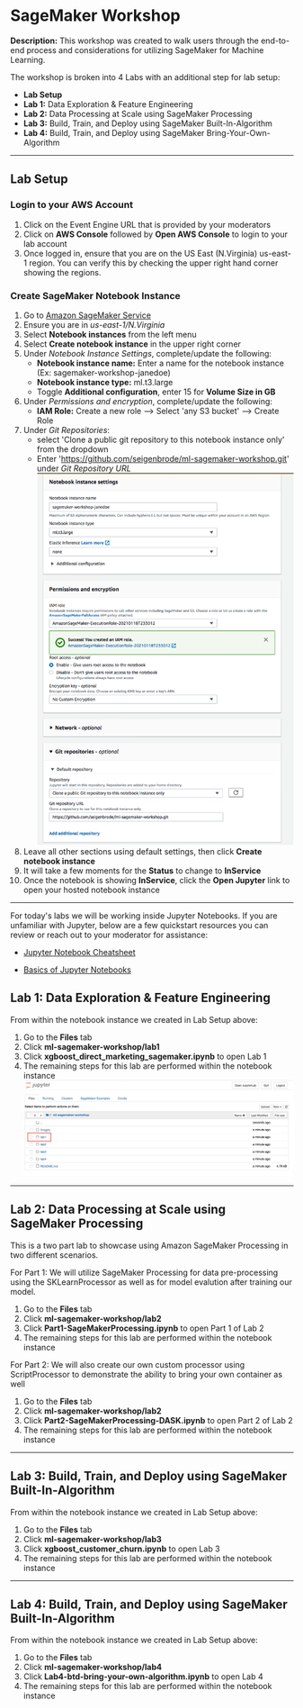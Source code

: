 # SageMaker Workshop

  **Description:** This workshop was created to walk users through the end-to-end process and considerations for utilizing SageMaker for Machine Learning.   
  
 The workshop is broken into 4 Labs with an additional step for lab setup: 
 
   * **Lab Setup**
   * **Lab 1:** Data Exploration & Feature Engineering
   * **Lab 2:** Data Processing at Scale using SageMaker Processing
   * **Lab 3:** Build, Train, and Deploy using SageMaker Built-In-Algorithm
   * **Lab 4:** Build, Train, and Deploy using SageMaker Bring-Your-Own-Algorithm
    
 ---
 
 ## **Lab Setup**
    
   ### Login to your AWS Account 
   
   1) Click on the Event Engine URL that is provided by your moderators     
   2) Click on **AWS Console** followed by **Open AWS Console** to login to your lab account
   3) Once logged in, ensure that you are on the US East (N.Virginia) us-east-1 region. You can verify this by checking the upper right hand corner showing the regions.
   
   ### Create SageMaker Notebook Instance 
   
   1) Go to [Amazon SageMaker Service](https://console.aws.amazon.com/sagemaker/)
   2) Ensure you are in *us-east-1/N.Virginia*
   3) Select **Notebook instances** from the left menu
   4) Select **Create notebook instance** in the upper right corner
   5) Under *Notebook Instance Settings*, complete/update the following:
       * **Notebook instance name:** Enter a name for the notebook instance (Ex: sagemaker-workshop-janedoe)
       * **Notebook instance type:** ml.t3.large
       * Toggle **Additional configuration**, enter 15 for **Volume Size in GB**
   6) Under *Permissions and encryption*, complete/update the following:
       * **IAM Role:** Create a new role --> Select 'any S3 bucket' --> Create Role
   7) Under *Git Repositories*:
       * select 'Clone a public git repository to this notebook instance only' from the dropdown
       * Enter 'https://github.com/seigenbrode/ml-sagemaker-workshop.git' under *Git Repository URL*
       ![Notebook Instance Config](./images/create-notebook.png)
   8) Leave all other sections using default settings, then click **Create notebook instance**
   9) It will take a few moments for the **Status** to change to **InService**
   10) Once the notebook is showing **InService**, click the **Open Jupyter** link to open your hosted notebook instance
   
 ---
 
 For today's labs we will be working inside Jupyter Notebooks.  If you are unfamiliar with Jupyter, below are a few quickstart resources you can review or reach out to your moderator for assistance: 
 
   * [Jupyter Notebook Cheatsheet](https://www.edureka.co/blog/cheatsheets/jupyter-notebook-cheat-sheet)
    
   * [Basics of Jupyter Notebooks](https://towardsdatascience.com/a-beginners-tutorial-to-jupyter-notebooks-1b2f8705888a)
 
 ## Lab 1: Data Exploration & Feature Engineering  
   
 From within the notebook instance we created in Lab Setup above:
 
   1) Go to the **Files** tab
   2) Click **ml-sagemaker-workshop/lab1**
   3) Click **xgboost_direct_marketing_sagemaker.ipynb** to open Lab 1
   4) The remaining steps for this lab are performed within the notebook instance
   ![Lab1](./images/lab1.png)
   
---
 
 ## Lab 2: Data Processing at Scale using SageMaker Processing
   
 This is a two part lab to showcase using Amazon SageMaker Processing in two different scenarios.
 
 For Part 1:  We will utilize SageMaker Processing for data pre-processing using the SKLearnProcessor as well as for model evalution after training our model.  
 
   1) Go to the **Files** tab
   2) Click **ml-sagemaker-workshop/lab2**
   3) Click **Part1-SageMakerProcessing.ipynb** to open Part 1 of Lab 2
   4) The remaining steps for this lab are performed within the notebook instance

For Part 2: We will also create our own custom processor using ScriptProcessor to demonstrate the ability to bring your own container as well

   1) Go to the **Files** tab
   2) Click **ml-sagemaker-workshop/lab2**
   3) Click **Part2-SageMakerProcessing-DASK.ipynb** to open Part 2 of Lab 2
   4) The remaining steps for this lab are performed within the notebook instance
   
---
 
 ## Lab 3: Build, Train, and Deploy using SageMaker Built-In-Algorithm
   
 From within the notebook instance we created in Lab Setup above:
 
   1) Go to the **Files** tab
   2) Click **ml-sagemaker-workshop/lab3**
   3) Click **xgboost_customer_churn.ipynb** to open Lab 3
   4) The remaining steps for this lab are performed within the notebook instance

---
 
 ## Lab 4: Build, Train, and Deploy using SageMaker Built-In-Algorithm
   
 From within the notebook instance we created in Lab Setup above:
 
   1) Go to the **Files** tab
   2) Click **ml-sagemaker-workshop/lab4**
   3) Click **Lab4-btd-bring-your-own-algorithm.ipynb** to open Lab 4
   4) The remaining steps for this lab are performed within the notebook instance  
